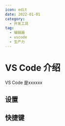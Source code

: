 ```yaml
---
icon: edit
date: 2022-01-01
category:
  - 开发工具
tag:
  - 编辑器
  - vscode
  - 生产力
---
```


# VS Code 介绍

VS Code 是xxxxxx

## 设置

## 快捷键
